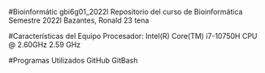 #Bioinformátic gbi6g01_2022l
Repositorio del curso de Bioinformática Semestre 2022l
Bazantes, Ronald
23
tena

#Características del Equipo
Procesador: Intel(R) Core(TM) i7-10750H CPU @ 2.60GHz   2.59 GHz

#Programas Utilizados
GitHub
GitBash
